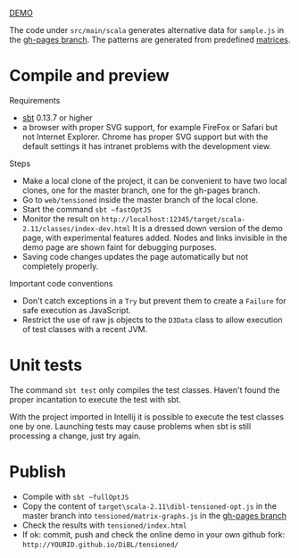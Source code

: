 [DEMO](http://jo-pol.github.io/DiBL/tensioned/)

The code under `src/main/scala` generates  alternative data for `sample.js` in the [gh-pages branch].
The patterns are generated from predefined [matrices].

[matrices]: https://github.com/jo-pol/DiBL/blob/af6f540a2d19db938c83e76388a84f2a70bd1fe5/web/tensioned/src/main/scala/dibl/Matrix.scala#L145-L174


# Compile and preview

Requirements

- [sbt] 0.13.7 or higher
- a browser with proper SVG support, for example FireFox or Safari but not Internet Explorer.
  Chrome has proper SVG support but with the default settings it has intranet problems with the development view.


Steps

- Make a local clone of the project, it can be convenient to have two local clones,
  one for the master branch, one for the gh-pages branch.
- Go to `web/tensioned` inside the master branch of the local clone.
- Start the command `sbt ~fastOptJS`
- Monitor the result on `http://localhost:12345/target/scala-2.11/classes/index-dev.html`
  It is a dressed down version of the demo page, with experimental features added.
  Nodes and links invisible in the demo page are shown faint for debugging purposes.
- Saving code changes updates the page automatically but not completely properly.

Important code conventions

- Don't catch exceptions in a `Try` but prevent them to create a `Failure` for safe execution as JavaScript.
- Restrict the use of raw js objects to the `D3Data` class to allow execution of test classes with a recent JVM.


# Unit tests

The command `sbt test` only compiles the test classes.
Haven't found the proper incantation to execute the test with sbt.

With the project imported in Intellij it is possible to execute the test classes one by one.
Launching tests may cause problems when sbt is still processing a change, just try again.


# Publish

- Compile with `sbt ~fullOptJS`
- Copy the content of `target\scala-2.11\dibl-tensioned-opt.js` in the master branch
  into `tensioned/matrix-graphs.js` in the [gh-pages branch]
- Check the results with `tensioned/index.html`
- If ok: commit, push and check the online demo in your own github fork: `http://YOURID.github.io/DiBL/tensioned/`

[sbt]: http://www.scala-sbt.org/download.html
[gh-pages branch]: https://github.com/jo-pol/DiBL/tree/gh-pages/tensioned
